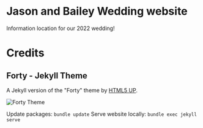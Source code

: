 # Jason and Bailey Wedding website

Information location for our 2022 wedding! 

# Credits
## Forty - Jekyll Theme
A Jekyll version of the "Forty" theme by [HTML5 UP](https://html5up.net/).  

![Forty Theme](assets/images/forty.jpg "Forty Theme")

Update packages:
`bundle update`
Serve website locally: 
`bundle exec jekyll serve`